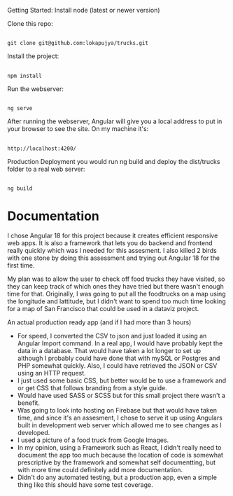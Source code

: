 Getting Started:
Install node (latest or newer version)

Clone this repo:
##
    git clone git@github.com:lokapujya/trucks.git

Install the project:
##
    npm install

Run the webserver:
##
    ng serve

After running the webserver, Angular will give you a local address to put in your browser to see the site. On my machine it's:
##
    http://localhost:4200/

Production Deployment you would run ng build and deploy the dist/trucks folder to a real web server:
##
    ng build

Documentation
====
I chose Angular 18 for this project because it creates efficient responsive web apps. It is also a framework 
that lets you do backend and frontend really quickly which was I needed for this assesment. I also killed 2 
birds with one stone by doing this assessment and trying out Angular 18 for the first time.

My plan was to allow the user to check off food trucks they have visited, so they can keep track of which ones they have tried
but there wasn't enough time for that. Originally, I was going to put all the foodtrucks on a map using the longitude and lattitude, but I didn't want to spend too much 
time looking for a map of San Francisco that could be used in a dataviz project.

An actual production ready app (and if I had more than 3 hours)
* For speed, I converted the CSV to json and just loaded it using an Angular Import command. In a real app,
I would have probably kept the data in a database. That would have taken a lot longer to set up although I
probably could have done that with mySQL or Postgres and PHP somewhat quickly. Also, I could have retrieved the JSON or CSV
using an HTTP request.
* I just used some basic CSS, but better would be to use a framework and or get CSS that follows branding from a style guide.
* Would have used SASS or SCSS but for this small project there wasn't a benefit.
* Was going to look into hosting on Firebase but that would have taken time, and since it's an assesment, I chose to serve it up using Angulars built in development 
web server which allowed me to see changes as I developed.
* I used a picture of a food truck from Google Images.
* In my opinion, using a Framework such as React, I didn't really need to document the app too much because the location of code is somewhat prescriptive by the framework 
and somewhat self documentting, but with more time could definitely add more documentation.
* Didn't do any automated testing, but a production app, even a simple thing like this should have some test coverage.


  
